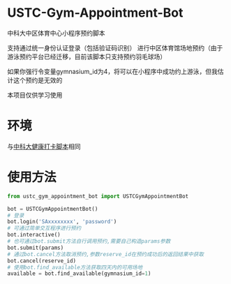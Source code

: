 # USTC-Gym-Appointment-Bot
中科大中区体育中心小程序预约脚本

支持通过统一身份认证登录（包括验证码识别） 进行中区体育馆场地预约（由于游泳预约平台已经迁移，目前该脚本只支持预约羽毛球场）

如果你强行令变量gymnasium_id为4，将可以在小程序中成功约上游泳，但我估计这个预约是无效的

本项目仅供学习使用

# 环境

与[中科大健康打卡脚本](https://github.com/windshadow233/USTC-Auto-Health-Report)相同

# 使用方法
```python
from ustc_gym_appointment_bot import USTCGymAppointmentBot

bot = USTCGymAppointmentBot()
# 登录
bot.login('SAxxxxxxxx', 'password')
# 可通过简单交互程序进行预约
bot.interactive()
# 也可通过bot.submit方法自行调用预约,需要自己构造params参数
bot.submit(params)
# 通过bot.cancel方法取消预约,参数reserve_id在预约成功后的返回结果中获取
bot.cancel(reserve_id)
# 使用bot.find_available方法获取四天内的可用场地
available = bot.find_available(gymnasium_id=1)
